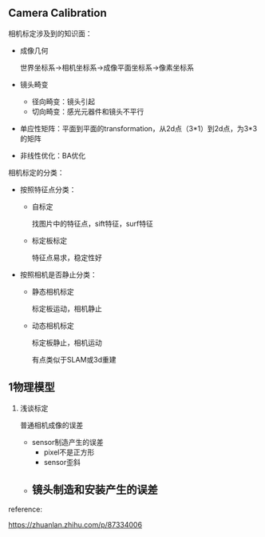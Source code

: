 ## Camera Calibration

相机标定涉及到的知识面：

- 成像几何

  世界坐标系->相机坐标系->成像平面坐标系->像素坐标系

- 镜头畸变

  - 径向畸变：镜头引起
  - 切向畸变：感光元器件和镜头不平行

- 单应性矩阵：平面到平面的transformation，从2d点（3\*1）到2d点，为3*3的矩阵

- 非线性优化：BA优化



相机标定的分类：

- 按照特征点分类：
  - 自标定

    找图片中的特征点，sift特征，surf特征

    

  - 标定板标定

    特征点易求，稳定性好

- 按照相机是否静止分类：

  - 静态相机标定

    标定板运动，相机静止

  - 动态相机标定

    标定板静止，相机运动

    有点类似于SLAM或3d重建

    

## 1物理模型

1. 浅谈标定

   普通相机成像的误差

   - sensor制造产生的误差
     - pixel不是正方形
     - sensor歪斜
   - 镜头制造和安装产生的误差
     - 









reference:

https://zhuanlan.zhihu.com/p/87334006

